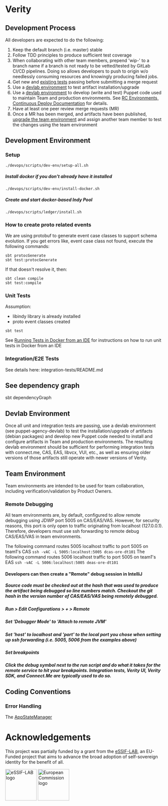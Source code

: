 # Verity

## Development Process
All developers are expected to do the following:

1. Keep the default branch (i.e. master) stable
2. Follow TDD principles to produce sufficient test coverage
3. When collaborating with other team members, prepend 'wip-' to a branch name if
   a branch is not ready to be vetted/tested by GitLab CI/CD pipelines. Doing so
   allows developers to push to origin w/o needlessly consuming resources and
   knowingly producing failed jobs.
4. Get new and [existing tests](#running-tests) passing before submitting a merge request
5. Use a [devlab environment](#devlab-environment) to test artifact
   installation/upgrade
6. Use a [devlab environment](#devlab-environment) to develop (write and test)
   Puppet code used to maintain Team and production environments. See
   [RC Environments, Continuous Deploy Documentation](https://docs.google.com/document/d/1guYpEbn4sQ5gpzrs-hUfAjNoIWx7fNBRU2hxWA6tmpE/edit?usp=sharing)
   for details.
7. Have at least one peer review merge requests (MR)
8. Once a MR has been merged, and artifacts have been published, [upgrade the
   team environment](https://docs.google.com/document/d/1guYpEbn4sQ5gpzrs-hUfAjNoIWx7fNBRU2hxWA6tmpE/edit#heading=h.6wk6io6m471b) and assign another team member to test the changes using the
   team environment

## Development Environment

### Setup
```
./devops/scripts/dev-env/setup-all.sh
```

##### Install docker if you don't already have it installed
```
./devops/scripts/dev-env/install-docker.sh
```

##### Create and start docker-based Indy Pool
```
./devops/scripts/ledger/install.sh
```

### How to create proto related events
We are using protobuf to generate event case classes to support schema evolution.
If you get errors like, event case class not found, execute the following commands:

```
sbt protocGenerate
sbt test:protocGenerate
```

If that doesn't resolve it, then:

```
sbt clean compile
sbt test:compile
```

### Unit Tests
Assumption: 

* libindy library is already installed
* proto event classes created

```sbt test```

See [Running Tests in Docker from an IDE](https://docs.google.com/document/d/1TsL-vIzMXHtbQQcjXypSjFIQcGIqp7N4ahmkMZESvRY)
for instructions on how to run unit tests in Docker from an IDE

### Integration/E2E Tests
See details here: integration-tests/README.md

## See dependency graph
sbt dependencyGraph

## Devlab Environment
Once all unit and integration tests are passing, use a devlab environment (see puppet-agency-devlab)
to test the installation/upgrade of artifacts (debian packages) and develop new
Puppet code needed to install and configure artifacts in Team and production
environments. The resulting devlab environment should be sufficient for
performing integration tests with connect.me, CAS, EAS, libvcx, VUI, etc., as
well as ensuring older versions of those artifacts still operate with newer
versions of Verity.

## Team Environment
Team environments are intended to be used for team collaboration, including 
verification/validation by Product Owners.

### Remote Debugging
All team environments are, by default, configured to allow remote debugging
using JDWP port 5005 on CAS/EAS/VAS. However, for security reasons, this port is
only open to traffic originating from localhost (127.0.0.1). Therefore,
developers must use ssh forwarding to remote debug CAS/EAS/VAS in team
environments.

The following command routes 5005 localhost traffic to port 5005 on team1's CAS
```ssh -vAC -L 5005:localhost:5005 dcas-ore-dt101```
The following command routes 5006 localhost traffic to port 5005 on team1's EAS
```ssh -vAC -L 5006:localhost:5005 deas-ore-dt101```

#### Developers can then create a "Remote" debug session in IntelliJ
##### Source code must be checked out at the hash that was used to produce the artifact being debugged so line numbers match. Checkout the git hash in the version number of CAS/EAS/VAS being remotely debugged.
##### Run > Edit Configurations > + > Remote
##### Set 'Debugger Mode' to 'Attach to remote JVM'
##### Set 'host' to localhost and 'port' to the local port you chose when setting up ssh forwarding (i.e. 5005, 5006 from the examples above)
##### Set breakpoints
##### Click the debug symbol next to the run script and do what it takes for the remote service to hit your breakpoints. Integration tests, Verity UI, Verity SDK, and Connect.Me are typically used to do so.

## Coding Conventions
### Error Handling
The [AppStateManager](verity/src/main/scala/com/evernym/verity/apphealth/README.md)


# Acknowledgements
This project was partially funded by a grant from the [eSSIF-LAB](https://essif-lab.eu/), an EU-Funded project that aims to advance the broad adoption of self-sovereign identity for the benefit of all.

<img src="https://essif-lab.eu/wp-content/uploads/2020/04/essif-logo.png" alt="eSSIF-LAB logo" height="100px">
<img src="http://essif-lab.eu/wp-content/uploads/2020/02/flag_yellow_low.jpg" alt="European Commission logo" height="100px">
